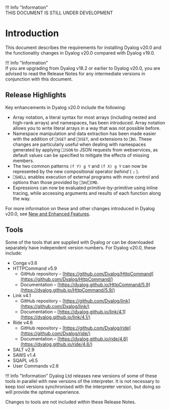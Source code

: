 !!! Info "Information"  
    THIS DOCUMENT IS STILL UNDER DEVELOPMENT

# Introduction

This document describes the requirements for installing Dyalog v20.0 and the functionality changes in Dyalog v20.0 compared with Dyalog v19.0.

!!! Info "Information"  
    If you are upgrading from Dyalog v18.2 or earlier to Dyalog v20.0, you are advised to read the Release Notes for any intermediate versions in conjunction with this document.
	
## Release Highlights

Key enhancements in Dyalog v20.0 include the following:
 
- Array notation, a literal syntax for most arrays (including nested and high-rank arrays) and namespaces, has been introduced. Array notation allows you to write literal arrays in a way that was not possible before.
- Namespace manipulation and data extraction has been made easier with the addition of `⎕VGET` and `⎕VSET`, and extensions to `⎕NS`. These changes are particularly useful when dealing with namespaces generated by applying `⎕JSON` to JSON requests from webservices, as default values can be specified to mitigate the effects of missing members.
- The two common patterns `(f Y) g Y` and `(f X) g Y` can now be represented by the new compositional operator _behind_ ( `⍛` ).
- `⎕SHELL` enables execution of external programs with more control and options than those provided by `⎕SH`/`⎕CMD`.
- Expressions can now be evaluated primitive-by-primitive using inline tracing, while accessing arguments and results of each function along the way.

For more information on these and other changes introduced in Dyalog v20.0, see [New and Enhanced Features](../new-enhanced/).
	
## Tools
	
Some of the tools that are supplied with Dyalog or can be downloaded separately have independent version numbers.  For Dyalog v20.0, these include:

- Conga v3.6
- HTTPCommand v5.9
    - GitHub repository – [https://github.com/Dyalog/HttpCommand](https://github.com/Dyalog/HttpCommand/)
	- Documentation – [https://dyalog.github.io/HttpCommand/5.9](https://dyalog.github.io/HttpCommand/5.9/)
- Link v4.1
    - GitHub repository – [https://github.com/Dyalog/link](https://github.com/Dyalog/link/)
	- Documentation – [https://dyalog.github.io/link/4.1](https://dyalog.github.io/link/4.1/)
- Ride v4.6
    - GitHub repository – [https://github.com/Dyalog/ride](https://github.com/Dyalog/ride/)
	- Documentation – [https://dyalog.github.io/ride/4.6](https://dyalog.github.io/ride/4.6/)
- SALT v2.9
- SAWS v1.4
- SQAPL v6.5
- User Commands v2.6

!!! Info "Information"
    Dyalog Ltd releases new versions of some of these tools in parallel with new versions of the interpreter. It is not necessary to keep tool versions synchronised with the interpreter version, but doing so will provide the optimal experience.

Changes to tools are not included within these Release Notes.